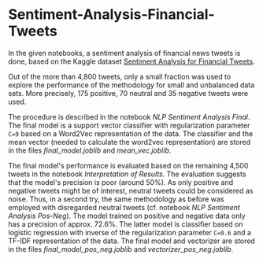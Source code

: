 # Sentiment-Analysis-Financial-Tweets

In the given notebooks, a sentiment analysis of financial news tweets is done, based on the Kaggle dataset [Sentiment Analysis for Financial Tweets](https://www.kaggle.com/ankurzing/sentiment-analysis-for-financial-news).

Out of the more than 4,800 tweets, only a small fraction was used to explore the performance of the methodology for small and unbalanced data sets.
More precisely, 175 positive, 70 neutral and 35 negative tweets were used. 

The procedure is described in the notebook *NLP Sentiment Analysis Final*. The final model is a support vector classifier with regularization parameter `C=9` based on a Word2Vec representation of the data. The classifier and the mean vector (needed to calculate the word2vec representation) are stored in the files *final_model.joblib* and *mean_vec.joblib*. 

The final model's performance is evaluated based on the remaining 4,500 tweets in the notebook *Interpretation of Results*. The evaluation suggests that the model's precision is poor (around 50%). As only positive and negative tweets might be of interest, neutral tweets could be considered as noise. Thus, in a second try, the same methodology as before was employed with disregarded neutral tweets (cf. notebook *NLP Sentiment Analysis Pos-Neg*). The model trained on positive and negative data only has a precision of approx. 72.6%. The latter model is classifier based on logistic regression with inverse of the regularization parameter `C=0.6` and a TF-IDF representation of the data. The final model and vectorizer are stored in the files *final_model_pos_neg.joblib* and *vectorizer_pos_neg.joblib*. 
